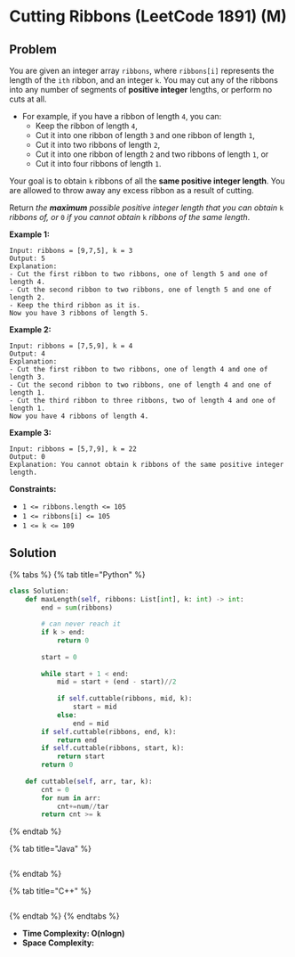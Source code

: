 # Cutting Ribbons (LeetCode 1891) (M)

## Problem



You are given an integer array `ribbons`, where `ribbons[i]` represents the length of the `ith` ribbon, and an integer `k`. You may cut any of the ribbons into any number of segments of **positive integer** lengths, or perform no cuts at all.

* For example, if you have a ribbon of length `4`, you can:
  * Keep the ribbon of length `4`,
  * Cut it into one ribbon of length `3` and one ribbon of length `1`,
  * Cut it into two ribbons of length `2`,
  * Cut it into one ribbon of length `2` and two ribbons of length `1`, or
  * Cut it into four ribbons of length `1`.

Your goal is to obtain `k` ribbons of all the **same positive integer length**. You are allowed to throw away any excess ribbon as a result of cutting.

Return _the **maximum** possible positive integer length that you can obtain_ `k` _ribbons of, or_ `0` _if you cannot obtain_ `k` _ribbons of the same length_.

&#x20;

**Example 1:**

```
Input: ribbons = [9,7,5], k = 3
Output: 5
Explanation:
- Cut the first ribbon to two ribbons, one of length 5 and one of length 4.
- Cut the second ribbon to two ribbons, one of length 5 and one of length 2.
- Keep the third ribbon as it is.
Now you have 3 ribbons of length 5.
```

**Example 2:**

```
Input: ribbons = [7,5,9], k = 4
Output: 4
Explanation:
- Cut the first ribbon to two ribbons, one of length 4 and one of length 3.
- Cut the second ribbon to two ribbons, one of length 4 and one of length 1.
- Cut the third ribbon to three ribbons, two of length 4 and one of length 1.
Now you have 4 ribbons of length 4.
```

**Example 3:**

```
Input: ribbons = [5,7,9], k = 22
Output: 0
Explanation: You cannot obtain k ribbons of the same positive integer length.
```

&#x20;

**Constraints:**

* `1 <= ribbons.length <= 105`
* `1 <= ribbons[i] <= 105`
* `1 <= k <= 109`



## Solution&#x20;

{% tabs %}
{% tab title="Python" %}
```python
class Solution:
    def maxLength(self, ribbons: List[int], k: int) -> int:
        end = sum(ribbons)
        
        # can never reach it
        if k > end:
            return 0
        
        start = 0
        
        while start + 1 < end:
            mid = start + (end - start)//2
            
            if self.cuttable(ribbons, mid, k):
                start = mid
            else:
                end = mid
        if self.cuttable(ribbons, end, k):
            return end
        if self.cuttable(ribbons, start, k):
            return start
        return 0
    
    def cuttable(self, arr, tar, k):
        cnt = 0
        for num in arr:
            cnt+=num//tar
        return cnt >= k
```
{% endtab %}

{% tab title="Java" %}
```java
```
{% endtab %}

{% tab title="C++" %}
```cpp
```
{% endtab %}
{% endtabs %}

* **Time Complexity: O(nlogn)**
* **Space Complexity:**

